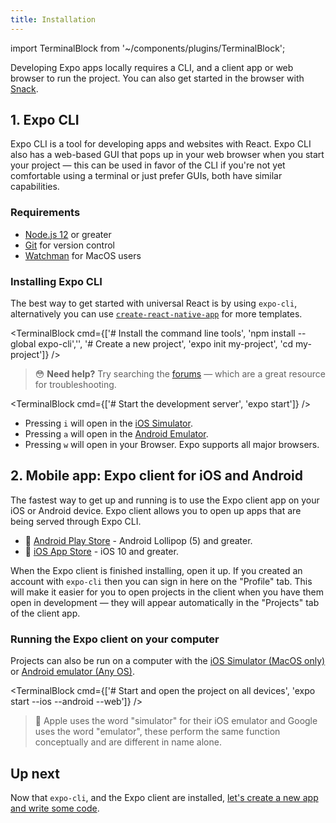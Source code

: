 ```yaml
---
title: Installation
---
```


import TerminalBlock from '~/components/plugins/TerminalBlock';

Developing Expo apps locally requires a CLI, and a client app or web browser to run the project. You can also get started in the browser with [Snack](https://snack.expo.io/).

## 1. Expo CLI

Expo CLI is a tool for developing apps and websites with React. Expo CLI also has a web-based GUI that pops up in your web browser when you start your project &mdash; this can be used in favor of the CLI if you're not yet comfortable using a terminal or just prefer GUIs, both have similar capabilities.

### Requirements

- [Node.js 12](https://nodejs.org/en/) or greater
- [Git](https://git-scm.com) for version control
- [Watchman](https://facebook.github.io/watchman/docs/install#buildinstall) for MacOS users

### Installing Expo CLI

The best way to get started with universal React is by using `expo-cli`, alternatively you can use [`create-react-native-app`](https://github.com/expo/create-react-native-app) for more templates.

<TerminalBlock cmd={['# Install the command line tools', 'npm install --global expo-cli','', '# Create a new project', 'expo init my-project', 'cd my-project']} />

> 😳 **Need help?** Try searching the [forums](https://forums.expo.io) &mdash; which are a great resource for troubleshooting.

<TerminalBlock cmd={['# Start the development server', 'expo start']} />

- Pressing `i` will open in the [iOS Simulator](../../workflow/ios-simulator/).
- Pressing `a` will open in the [Android Emulator](../../workflow/android-studio-emulator/).
- Pressing `w` will open in your Browser. Expo supports all major browsers.

## 2. Mobile app: Expo client for iOS and Android

The fastest way to get up and running is to use the Expo client app on your iOS or Android device. Expo client allows you to open up apps that are being served through Expo CLI.

- 🤖 [Android Play Store](https://play.google.com/store/apps/details?id=host.exp.exponent) - Android Lollipop (5) and greater.
- 🍎 [iOS App Store](https://itunes.com/apps/exponent) - iOS 10 and greater.

When the Expo client is finished installing, open it up. If you created an account with `expo-cli` then you can sign in here on the "Profile" tab. This will make it easier for you to open projects in the client when you have them open in development &mdash; they will appear automatically in the "Projects" tab of the client app.

### Running the Expo client on your computer

Projects can also be run on a computer with the [iOS Simulator (MacOS only)](../../workflow/ios-simulator/) or [Android emulator (Any OS)](../../workflow/android-studio-emulator/).

<TerminalBlock cmd={['# Start and open the project on all devices', 'expo start --ios --android --web']} />

> 🧐 Apple uses the word "simulator" for their iOS emulator and Google uses the word "emulator", these perform the same function conceptually and are different in name alone.

## Up next

Now that `expo-cli`, and the Expo client are installed, [let's create a new app and write some code](../../get-started/create-a-new-app/).
